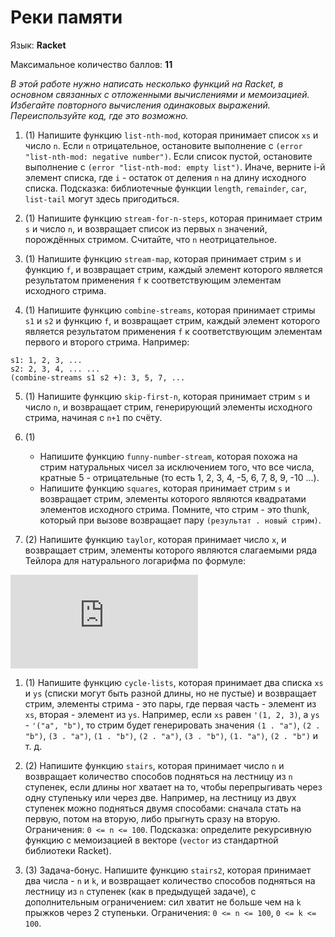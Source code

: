 # Реки памяти

Язык:​ **Racket**

Максимальное количество баллов: **11**

*В этой работе нужно написать несколько функций на Racket, в основном связанных с отложенными вычислениями и мемоизацией. Избегайте повторного вычисления одинаковых выражений. Переиспользуйте код, где это возможно.*

1. (1) Напишите функцию `list-nth-mod`, которая принимает список `xs` и число `n`. Если `n` отрицательное, остановите выполнение с `(error "list-nth-mod: negative number")`. Если список пустой, остановите выполнение с `(error "list-nth-mod: empty list")`. Иначе, верните i-й элемент списка, где `i` - остаток от деления `n` на длину исходного списка. Подсказка: библиотечные функции `length`, `remainder`, `car`, `list-tail` могут здесь пригодиться.
   
2. (1) Напишите функцию `stream-for-n-steps`, которая принимает стрим `s` и  число `n`, и возвращает список из первых `n` значений, порождённых стримом. Считайте, что `n` неотрицательное.
   
3. (1) Напишите функцию `stream-map`, которая принимает стрим `s` и функцию `f`, и возвращает стрим, каждый элемент которого является результатом применения `f` к соответствующим элементам исходного стрима.
   
4. (1) Напишите функцию `combine-streams`, которая принимает стримы `s1` и `s2` и функцию `f`, и возвращает стрим, каждый элемент которого является  результатом применения `f` к соответствующим элементам первого и второго стрима.
Например:

```
s1: 1, 2, 3, ...
s2: 2, 3, 4, ... ...
(combine-streams s1 s2 +): 3, 5, 7, ...
```

5. (1) Напишите функцию `skip-first-n`, которая принимает стрим `s` и число `n`, и возвращает стрим, генерирующий элементы исходного стрима, начиная с `n+1` по счёту.
   
6. (1)
    * Напишите функцию `funny-number-stream`, которая похожа на стрим натуральных чисел за исключением того, что все числа, кратные 5 - отрицательные (то есть 1, 2, 3, 4, -5, 6, 7, 8, 9, -10 ...).
    * Напишите функцию `squares`, которая принимает стрим `s` и возвращает стрим, элементы которого являются квадратами элементов исходного стрима. Помните, что стрим - это thunk, который при вызове возвращает пару `(результат . новый стрим)`.
   
7. (2) Напишите функцию `taylor`, которая принимает число `x`, и возвращает стрим, элементы которого являются слагаемыми ряда Тейлора для натурального  логарифма по формуле:
   
![equation](https://latex.codecogs.com/gif.latex?%5Cln%20%28x%20&plus;%201%29%20%3D%20%5Csum_%7Bx%20&plus;%201%7D%5E%7B%5Cinfty%20%7D%5Cfrac%7B%28-1%29%5E%7Bn-1%7Dx%5E%7Bn%7D%7D%7Bn%7D)

1. (1) Напишите функцию `cycle-lists`, которая принимает два списка `xs` и `ys` (списки могут быть разной длины, но не пустые) и возвращает стрим, элементы стрима - это пары, где первая часть - элемент из `xs`, вторая - элемент из `ys`. Например, если `xs` равен `'(1, 2, 3)`, а `ys` - `'("a", "b")`, то стрим будет генерировать значения `(1 . "a")`, `(2 . "b")`, `(3 . "a")`, `(1 . "b")`, `(2 . "a")`, `(3 . "b")`, `(1. "a")`, `(2 . "b")` и т. д.

2.  (2) Напишите функцию `stairs`, которая принимает число `n` и возвращает количество способов подняться на лестницу из `n` ступенек, если длины ног хватает на то, чтобы перепрыгивать через одну ступеньку или через две. Например, на лестницу из двух ступенек можно подняться двумя способами: сначала стать на первую, потом на вторую, либо прыгнуть сразу на вторую. Ограничения: `0 <= n <= 100`. Подсказка: определите рекурсивную функцию с мемоизацией в векторе (`vector` из стандартной библиотеки Racket).

3.  (3) Задача-бонус. Напишите функцию `stairs2`, которая принимает два числа - `n` и `k`, и возвращает количество способов подняться на лестницу из `n` ступенек (как в предыдущей задаче), с дополнительным ограничением: сил хватит не больше чем на `k` прыжков через 2 ступеньки. Ограничения: `0 <= n <= 100`, `0 <= k <= 100`.
